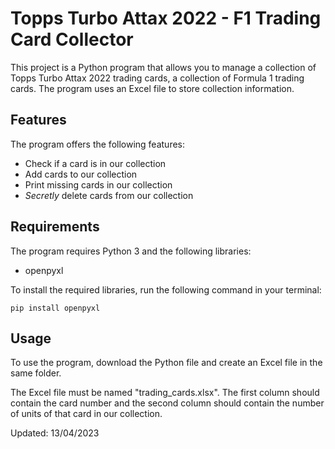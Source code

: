 # Topps Turbo Attax 2022 - F1 Trading Card Collector

This project is a Python program that allows you to manage a collection of Topps Turbo Attax 2022 trading cards, a collection of Formula 1 trading cards. The program uses an Excel file to store collection information.

## Features

The program offers the following features:

- Check if a card is in our collection
- Add cards to our collection
- Print missing cards in our collection
- _Secretly_ delete cards from our collection

## Requirements

The program requires Python 3 and the following libraries:

- openpyxl

To install the required libraries, run the following command in your terminal:

```pip install openpyxl```

## Usage

To use the program, download the Python file and create an Excel file in the same folder.

The Excel file must be named "trading_cards.xlsx". The first column should contain the card number and the second column should contain the number of units of that card in our collection.

Updated: 13/04/2023
